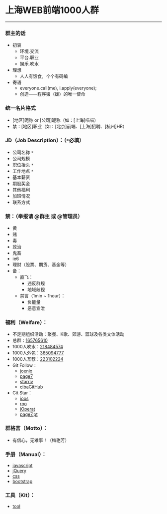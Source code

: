 # 上海WEB前端1000人群
---
### 群主的话
- 初衷
	+ 环境.交流
	+ 平台.职业
	+ 娱乐.吹水
- 理想
	+ 人人有饭食，个个有码编
- 寄语
	+ everyone.call(me), i.apply(everyone);
	+ 创造——程序猿（媛）的唯一使命

### 统一名片格式
- [地区]昵称 or [公司]昵称（如：[上海]喵喵）
- 禁：[地区]职业（如：[北京]前端、[上海]招聘、[杭州]HR）

### JD（Job Description）：（`*`必填）
- 公司名称 `*`
- 公司规模
- 职位抬头 `*`
- 工作地点 `*`
- 基本薪资
- 期股奖金
- 其他福利
- 加班情况
- 联系方式

### 禁：（举报请 @群主 或 @管理员）
- 黄
- 赌
- 毒
- 政治
- 鬼畜
- ie6
- 理财（股票、期货、基金等）
- 备：
	- 直飞：
		- 违反群规
		- 地域歧视
	- 禁言（1min ~ 1hour）：
		- 负能量
		- 恶意宣泄

### 福利（Welfare）：
- 不定期组织活动：聚餐、K歌、郊游、篮球及各类文体活动
- 总群：[165765610](http://shang.qq.com/wpa/qunwpa?idkey=3261acd24f84c3e9911193181254395ae29ffb7226c9ddacce554c6b3c39cf86)
- 1000人吹水：[218484574](http://shang.qq.com/wpa/qunwpa?idkey=e9d54b992af02ba82c65cbbf154621fb15c61486b0cb02a5c14c24737c713d1f)
- 1000人外包：[365094777](http://shang.qq.com/wpa/qunwpa?idkey=4a2fc146f381ac1179a6df79ff34f289ba764a46a09c4691adf62531960be4b3)
- 1000人互荐：[223102224](http://shang.qq.com/wpa/qunwpa?idkey=acd5c126270a652ba853063f876ee1c1565cc2c8f3f0621b21018c9cb2542e54)
- Git Follow：
	- [joenix](https://github.com/joenix)
	- [page7](https://github.com/page7)
	- [starriv](https://github.com/starriv)
	- [cibaGitHub](https://github.com/cibaGitHub)
- Git Star：
	- [joos](https://github.com/joenix/joos)
	- [roo](https://github.com/joenix/roo)
	- [jOperat](https://github.com/joenix/jOperat)
	- [page7.pt](https://github.com/page7/pt)

### 群格言（Motto）：
- 有信心，无难事！（梅艳芳）

### 手册（Manual）：
- [javascript](http://www.ziqiangxuetang.com/jsref/jsref-tutorial.html)
- [jQuery](http://jquery.cuishifeng.cn/)
- [css](http://css.doyoe.com/)
- [bootstrap](http://www.bootcss.com/)

### 工具（Kit）：
- [tool](http://joenix.com/tool.html)